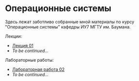 # Операционные системы

Здесь лежат заботливо собранные мной материалы по курсу "Операционные
системы" кафедры ИУ7 МГТУ им. Баумана.

Лекции:

- [Лекция 01](theory/lec-01.md)
- _To be continued..._

Лабораторные работы:

- [Лабораторная работа 02](lab-02)
- _To be continued..._
